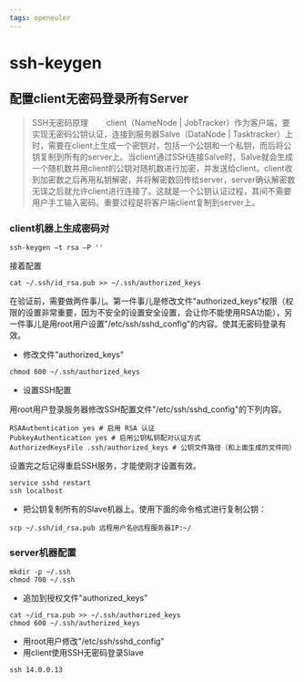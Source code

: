 ```yaml
---
tags: openeuler
---
```

# ssh-keygen
## 配置client无密码登录所有Server
>SSH无密码原理
　　client（NameNode | JobTracker）作为客户端，要实现无密码公钥认证，连接到服务器Salve（DataNode | Tasktracker）上时，需要在client上生成一个密钥对，包括一个公钥和一个私钥，而后将公钥复制到所有的server上。当client通过SSH连接Salve时，Salve就会生成一个随机数并用client的公钥对随机数进行加密，并发送给client。client收到加密数之后再用私钥解密，并将解密数回传给server，server确认解密数无误之后就允许client进行连接了。这就是一个公钥认证过程，其间不需要用户手工输入密码。重要过程是将客户端client复制到server上。
### client机器上生成密码对
```
ssh-keygen –t rsa –P ''
```

接着配置

```
cat ~/.ssh/id_rsa.pub >> ~/.ssh/authorized_keys
```

在验证前，需要做两件事儿。第一件事儿是修改文件"authorized_keys"权限（权限的设置非常重要，因为不安全的设置安全设置，会让你不能使用RSA功能），另一件事儿是用root用户设置"/etc/ssh/sshd_config"的内容。使其无密码登录有效。
- 修改文件"authorized_keys"
```
chmod 600 ~/.ssh/authorized_keys
```
- 设置SSH配置

用root用户登录服务器修改SSH配置文件"/etc/ssh/sshd_config"的下列内容。
```
RSAAuthentication yes # 启用 RSA 认证
PubkeyAuthentication yes # 启用公钥私钥配对认证方式
AuthorizedKeysFile .ssh/authorized_keys # 公钥文件路径（和上面生成的文件同）
```
设置完之后记得重启SSH服务，才能使刚才设置有效。

```
service sshd restart
ssh localhost
```

- 把公钥复制所有的Slave机器上。使用下面的命令格式进行复制公钥：

```
scp ~/.ssh/id_rsa.pub 远程用户名@远程服务器IP:~/
```
### server机器配置
```
mkdir -p ~/.ssh
chmod 700 ~/.ssh
```
- 追加到授权文件"authorized_keys"
```
cat ~/id_rsa.pub >> ~/.ssh/authorized_keys
chmod 600 ~/.ssh/authorized_keys
```
- 用root用户修改"/etc/ssh/sshd_config"
- 用client使用SSH无密码登录Slave
```
ssh 14.0.0.13
```
